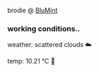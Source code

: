 brodie @ [BluMint](https://www.linkedin.com/company/blumint-io/)

<!--weather_start-->
### working conditions..

weather: scattered clouds ☁️

temp: 10.21 °C 👕

<!--weather_end-->
